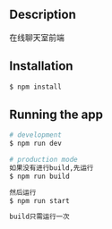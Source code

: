 ## Description

在线聊天室前端

## Installation

```bash
$ npm install
```

## Running the app

```bash
# development
$ npm run dev

# production mode
如果没有进行build,先运行
$ npm run build

然后运行
$ npm run start

build只需运行一次
```